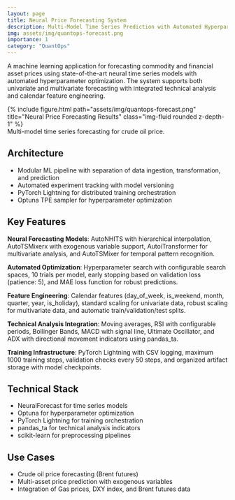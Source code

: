 ```yaml
---
layout: page
title: Neural Price Forecasting System
description: Multi-Model Time Series Prediction with Automated Hyperparameter Tuning
img: assets/img/quantops-forecast.png
importance: 1
category: "QuantOps"
---
```


A machine learning application for forecasting commodity and financial asset prices using state-of-the-art neural time series models with automated hyperparameter optimization. The system supports both univariate and multivariate forecasting with integrated technical analysis and calendar feature engineering.

<div class="row justify-content-sm-center">
    <div class="col-sm mt-3 mt-md-0">
        {% include figure.html path="assets/img/quantops-forecast.png" title="Neural Price Forecasting Results" class="img-fluid rounded z-depth-1" %}
    </div>
</div>
<div class="caption">
    Multi-model time series forecasting for crude oil price.
</div>

## Architecture
- Modular ML pipeline with separation of data ingestion, transformation, and prediction
- Automated experiment tracking with model versioning
- PyTorch Lightning for distributed training orchestration
- Optuna TPE sampler for hyperparameter optimization

## Key Features
**Neural Forecasting Models**: AutoNHITS with hierarchical interpolation, AutoTSMixerx with exogenous variable support, AutoiTransformer for multivariate analysis, and AutoTSMixer for temporal pattern recognition.

**Automated Optimization**: Hyperparameter search with configurable search spaces, 10 trials per model, early stopping based on validation loss (patience: 5), and MAE loss function for robust predictions.

**Feature Engineering**: Calendar features (day_of_week, is_weekend, month, quarter, year, is_holiday), standard scaling for univariate data, robust scaling for multivariate data, and automatic train/validation/test splits.

**Technical Analysis Integration**: Moving averages, RSI with configurable periods, Bollinger Bands, MACD with signal line, Ultimate Oscillator, and ADX with directional movement indicators using pandas_ta.

**Training Infrastructure**: PyTorch Lightning with CSV logging, maximum 1000 training steps, validation checks every 50 steps, and organized artifact storage with model checkpoints.

## Technical Stack
- NeuralForecast for time series models
- Optuna for hyperparameter optimization
- PyTorch Lightning for training orchestration
- pandas_ta for technical analysis indicators
- scikit-learn for preprocessing pipelines

## Use Cases
- Crude oil price forecasting (Brent futures)
- Multi-asset price prediction with exogenous variables
- Integration of Gas prices, DXY index, and Brent futures data
